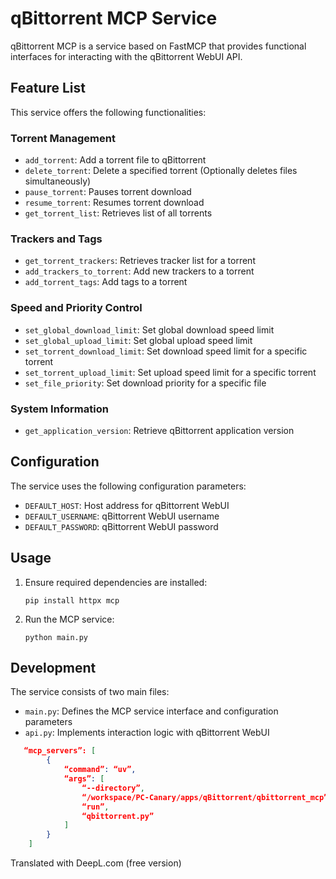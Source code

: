# qBittorrent MCP Service

qBittorrent MCP is a service based on FastMCP that provides functional interfaces for interacting with the qBittorrent WebUI API.

## Feature List

This service offers the following functionalities:

### Torrent Management
- `add_torrent`: Add a torrent file to qBittorrent
- `delete_torrent`: Delete a specified torrent (Optionally deletes files simultaneously)
- `pause_torrent`: Pauses torrent download
- `resume_torrent`: Resumes torrent download
- `get_torrent_list`: Retrieves list of all torrents

### Trackers and Tags
- `get_torrent_trackers`: Retrieves tracker list for a torrent
- `add_trackers_to_torrent`: Add new trackers to a torrent
- `add_torrent_tags`: Add tags to a torrent

### Speed and Priority Control
- `set_global_download_limit`: Set global download speed limit
- `set_global_upload_limit`: Set global upload speed limit
- `set_torrent_download_limit`: Set download speed limit for a specific torrent
- `set_torrent_upload_limit`: Set upload speed limit for a specific torrent
- `set_file_priority`: Set download priority for a specific file

### System Information
- `get_application_version`: Retrieve qBittorrent application version

## Configuration

The service uses the following configuration parameters:
- `DEFAULT_HOST`: Host address for qBittorrent WebUI
- `DEFAULT_USERNAME`: qBittorrent WebUI username
- `DEFAULT_PASSWORD`: qBittorrent WebUI password

## Usage

1. Ensure required dependencies are installed:
   ```
   pip install httpx mcp
   ```

2. Run the MCP service:
   ```
   python main.py
   ```

## Development

The service consists of two main files:
- `main.py`: Defines the MCP service interface and configuration parameters
- `api.py`: Implements interaction logic with qBittorrent WebUI
```json
   “mcp_servers”: [
        {
            “command”: “uv”,
            “args”: [
                “--directory”,
                “/workspace/PC-Canary/apps/qBittorrent/qbittorrent_mcp”,
                “run”,
                “qbittorrent.py”
            ]
        }
    ]
```

Translated with DeepL.com (free version)
